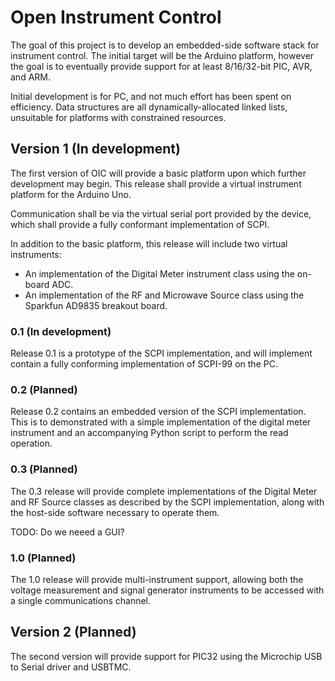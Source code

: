 Open Instrument Control
=======================

The goal of this project is to develop an embedded-side software stack for
instrument control.  The initial target will be the Arduino platform, however
the goal is to eventually provide support for at least 8/16/32-bit PIC, AVR,
and ARM.

Initial development is for PC, and not much effort has been spent on
efficiency.  Data structures are all dynamically-allocated linked lists,
unsuitable for platforms with constrained resources.

## Version 1 (In development) ##

The first version of OIC will provide a basic platform upon which further
development may begin.  This release shall provide a virtual instrument
platform for the Arduino Uno.

Communication shall be via the virtual serial port provided by the device,
which shall provide a fully conformant implementation of SCPI.

In addition to the basic platform, this release will include two virtual
instruments:

* An implementation of the Digital Meter instrument class using the
	on-board ADC.
* An implementation of the RF and Microwave Source class using the Sparkfun
	AD9835 breakout board.

### 0.1 (In development) ###

Release 0.1 is a prototype of the SCPI implementation, and will implement
contain a fully conforming implementation of SCPI-99 on the PC.

### 0.2 (Planned) ###

Release 0.2 contains an embedded version of the SCPI implementation.  This
is to demonstrated with a simple implementation of the digital meter
instrument and an accompanying Python script to perform the read operation.

### 0.3 (Planned) ###

The 0.3 release will provide complete implementations of the Digital Meter
and RF Source classes as described by the SCPI implementation, along with
the host-side software necessary to operate them.

TODO: Do we neeed a GUI?

### 1.0 (Planned) ###

The 1.0 release will provide multi-instrument support, allowing both the
voltage measurement and signal generator instruments to be accessed with
a single communications channel.

## Version 2 (Planned) ##

The second version will provide support for PIC32 using the Microchip
USB to Serial driver and USBTMC.